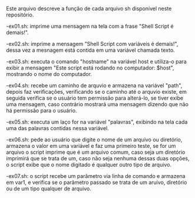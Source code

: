 Este arquivo descreve a função de cada arquivo sh disponível neste repositório.

-ex01.sh: imprime uma mensagem na tela com a frase "Shell Script é demais!".

-ex02.sh: imprime a mensagem "Shell Script com variáveis é demais!", dessa vez a mesnagem está contida em uma variável chamada texto.

-ex03.sh: executa o comando "hostname" na variável host e utiliza-o para exibir a mensagem "Este script está rodando no computador: $host", mostrando o nome do computador.

-ex04.sh: recebe um caminho de arquvio e armazena na variável "path", depois faz verificações, verificando se o caminho até o arquvio existe, em seguida verifica se o usuário tem permissão para alterá-lo, se tiver exibe uma mensagem, caso contrário mostrará uma mensagem dizendo que não há permissão para o usuário.

-ex05.sh: executa um laço for na variável "palavras", exibindo na tela cada uma das palavras contidas nessa variável.

-ex06.sh: pede ao usuário que digite o nome de um arquivo ou diretório, armazena o valor em uma variável e faz uma primeiro teste, se for um arquivo o script imprime que é um arquivo comum, caso seja um diretório imprimirá que se trata de um, caso não seja nenhuma dessas duas opções, o script exibe que o nome digitado é qualquer outro tipo de arquivo.

-ex07.sh: o script recebe um parâmetro via linha de comando e armazena em var1, e verifica se o parâmetro passado se trata de um aruivo, diretório ou de um tipo qualquer de arquivo.

